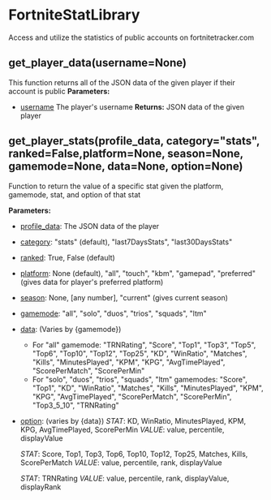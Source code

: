 # FortniteStatLibrary
 Access and utilize the statistics of public accounts on fortnitetracker.com


## get_player_data(username=None)
This function returns all of the JSON data of the given player if their account is public
**Parameters:**
- <ins>username</ins> The player's username
**Returns:** JSON data of the given player


## get_player_stats(profile_data, category="stats", ranked=False,platform=None, season=None, gamemode=None, data=None, option=None)
Function to return the value of a specific stat given the platform, gamemode, stat, and option of that stat

**Parameters:**
- <ins>profile_data</ins>: The JSON data of the player
- <ins>category</ins>: "stats" (default), "last7DaysStats", "last30DaysStats"
- <ins>ranked</ins>: True, False (default)
- <ins>platform</ins>: None (default), "all", "touch", "kbm", "gamepad", "preferred" (gives data for player's preferred platform)
- <ins>season</ins>: None, [any number], "current" (gives current season)
- <ins>gamemode</ins>: "all", "solo", "duos", "trios", "squads", "ltm"
- <ins>data</ins>: (Varies by {gamemode})
    - For "all" gamemode: "TRNRating", "Score", "Top1", "Top3", "Top5", "Top6", "Top10", "Top12", "Top25", "KD", "WinRatio", "Matches", "Kills", "MinutesPlayed", "KPM", "KPG", "AvgTimePlayed", "ScorePerMatch", "ScorePerMin"
    - For "solo", "duos", "trios", "squads", "ltm" gamemodes: "Score", "Top1", "KD", "WinRatio", "Matches", "Kills", "MinutesPlayed", "KPM", "KPG", "AvgTimePlayed", "ScorePerMatch", "ScorePerMin", "Top3_5_10", "TRNRating"

- <ins>option</ins>: (varies by {data})
    *STAT*: KD, WinRatio, MinutesPlayed, KPM, KPG, AvgTimePlayed, ScorePerMin
    *VALUE*:  value, percentile, displayValue

    *STAT*: Score, Top1, Top3, Top6, Top10, Top12, Top25, Matches, Kills, ScorePerMatch
    *VALUE*:  value, percentile, rank, displayValue

    *STAT*: TRNRating
    *VALUE*:  value, percentile, rank, displayValue, displayRank